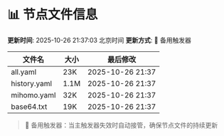 # 📊 节点文件信息

**更新时间**: 2025-10-26 21:37:03 北京时间
**更新方式**: 🔄 备用触发器

| 文件名 | 大小 | 最后修改 |
|--------|------|----------|
| all.yaml | 23K | 2025-10-26 21:37 |
| history.yaml | 1.1M | 2025-10-26 21:37 |
| mihomo.yaml | 32K | 2025-10-26 21:37 |
| base64.txt | 19K | 2025-10-26 21:37 |

> 🔄 备用触发器：当主触发器失效时自动接管，确保节点文件的持续更新
